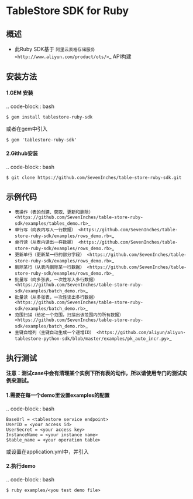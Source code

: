 TableStore SDK for Ruby
=======================

概述
----

- 此Ruby SDK基于 `阿里云表格存储服务 <http://www.aliyun.com/product/ots/>`_  API构建

安装方法
---------

#### 1.GEM 安装 
.. code-block:: bash

    $ gem install tablestore-ruby-sdk 
或者在gem中引入
          
    $ gem 'tablestore-ruby-sdk'

#### 2.Github安装    
.. code-block:: bash
        
    $ git clone https://github.com/SevenInches/table-store-ruby-sdk.git
 
示例代码
---------

- `表操作（表的创建、获取、更新和删除） <https://github.com/SevenInches/table-store-ruby-sdk/examples/tables_demo.rb>`_
- `单行写（向表内写入一行数据） <https://github.com/SevenInches/table-store-ruby-sdk/examples/rows_demo.rb>`_
- `单行读（从表内读出一样数据） <https://github.com/SevenInches/table-store-ruby-sdk/examples/rows_demo.rb>`_
- `更新单行（更新某一行的部分字段） <https://github.com/SevenInches/table-store-ruby-sdk/examples/rows_demo.rb>`_
- `删除某行（从表内删除某一行数据） <https://github.com/SevenInches/table-store-ruby-sdk/examples/rows_demo.rb>`_
- `批量写（向多张表，一次性写入多行数据） <https://github.com/SevenInches/table-store-ruby-sdk/examples/batch_demo.rb>`_
- `批量读（从多张表，一次性读出多行数据） <https://github.com/SevenInches/table-store-ruby-sdk/examples/batch_demo.rb>`_
- `范围扫描（给定一个范围，扫描出该范围内的所有数据） <https://github.com/SevenInches/table-store-ruby-sdk/examples/batch_demo.rb>`_
- `主键自增列（主键自动生成一个递增ID） <https://github.com/aliyun/aliyun-tablestore-python-sdk/blob/master/examples/pk_auto_incr.py>`_    

执行测试
---------
**注意：测试case中会有清理某个实例下所有表的动作，所以请使用专门的测试实例来测试。**

#### 1.需要在每一个demo里设置examples的配置
.. code-block:: bash
    
    BaseUrl = <tablestore service endpoint>
    UserID = <your access id>
    UserSecret = <your access key>
    InstanceName = <your instance name>
    $table_name = <your operation table>

或设置在application.yml中，并引入
    
    
#### 2.执行demo
.. code-block:: bash

    $ ruby examples/<you test demo file>
